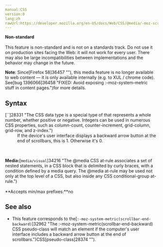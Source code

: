 ```yaml
---
manual:CSS
version:0
lang:zh
rawUrl:https://developer.mozilla.org/en-US/docs/Web/CSS/@media/-moz-scrollbar-end-backward
---
```






**Non-standard**<br></br>This feature is non-standard and is not on a standards track. Do not use it on production sites facing the Web: it will not work for every user. There may also be large incompatibilities between implementations and the behavior may change in the future.





**Note**: Since[Firefox 58]36457 ""), this media feature is no longer available to web content — it is only available internally (e.g. to XUL / chrome code). See[bug 1396066]36458 "FIXED: Avoid exposing :-moz-system-metric stuff in content pages.")for more details.



## Syntax<a name="Syntax"></a>
<dl><dt id=''>[`<integer>`]28331 "The <integer> CSS data type is a special type of <number> that represents a whole number, whether positive or negative. Integers can be used in numerous CSS properties, such as column-count, counter-increment, grid-column, grid-row, and z-index.")</dt><dd>If the device&#39;s user interface displays a backward arrow button at the end of scrollbars, this is 1. Otherwise it&#39;s 0.</dd></dl>

<br></br>**Media:**[`media/visual`]34216 "The @media CSS at-rule associates a set of nested statements, in a CSS block that is delimited by curly braces, with a condition defined by a media query. The @media at-rule may be used not only at the top level of a CSS, but also inside any CSS conditional-group at-rule.")<br></br>**Accepts min/max prefixes:**no


## See also<a name="See_also"></a>

* This feature corresponds to the[`:-moz-system-metric(scrollbar-end-backward)`]32962 "The :-moz-system-metric(scrollbar-end-backward) CSS pseudo-class will match an element if the computer's user interface includes a backward arrow button at the end of scrollbars.")CSS[pseudo-class]28374 "").



